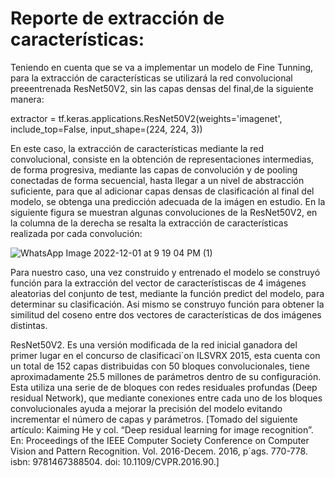 # Reporte de extracción de características:

Teniendo en cuenta que se va a implementar un modelo de Fine Tunning, para la extracción de características se utilizará la red convolucional preeentrenada ResNet50V2, sin las capas densas del final,de la siguiente manera:

extractor = tf.keras.applications.ResNet50V2(weights='imagenet', include_top=False,
                                            input_shape=(224, 224, 3))
                                            
En este caso, la extracción de características mediante la red convolucional, consiste en la obtención de representaciones intermedias, de forma progresiva, mediante las capas de convolución y de pooling conectadas de forma secuencial, hasta llegar a un nivel de abstracción suficiente, para que al adicionar capas densas de clasificación al final del modelo, se obtenga una predicción adecuada de la imágen en estudio. En la siguiente figura se muestran algunas convoluciones de la ResNet50V2, en la columna de la derecha se resalta la extracción de características realizada por cada convolución:

![WhatsApp Image 2022-12-01 at 9 19 04 PM (1)](https://user-images.githubusercontent.com/73256719/205203317-81649b4c-8b01-4a5b-a476-a64b9bfe3ccc.jpeg)

Para nuestro caso, una vez construido y entrenado el modelo se construyó función para la extracción del vector de característiscas de 4 imágenes aleatorias del conjunto de test, mediante la función predict del modelo, para determinar su clasificación. Asi mismo se construyo función para obtener la similitud del coseno entre dos vectores de características de dos imágenes distintas.

ResNet50V2. Es una versión modificada de la red inicial ganadora del primer lugar en el concurso de clasificaci´on ILSVRX 2015, esta cuenta con un total de 152
capas distribuidas con 50 bloques convolucionales, tiene aproximadamente 25.5 millones de parámetros dentro de su configuración. Esta utiliza una serie de de
bloques con redes residuales profundas (Deep residual Network), que mediante conexiones entre cada uno de los bloques convolucionales ayuda a mejorar la precisión
del modelo evitando incrementar el número de capas y parámetros. [Tomado del siguiente artículo: Kaiming He y col. “Deep residual learning for image recognition”. En: Proceedings of the IEEE Computer Society Conference on Computer Vision and Pattern Recognition. Vol. 2016-Decem. 2016, p´ags. 770-778. isbn: 9781467388504. doi:
10.1109/CVPR.2016.90.]
